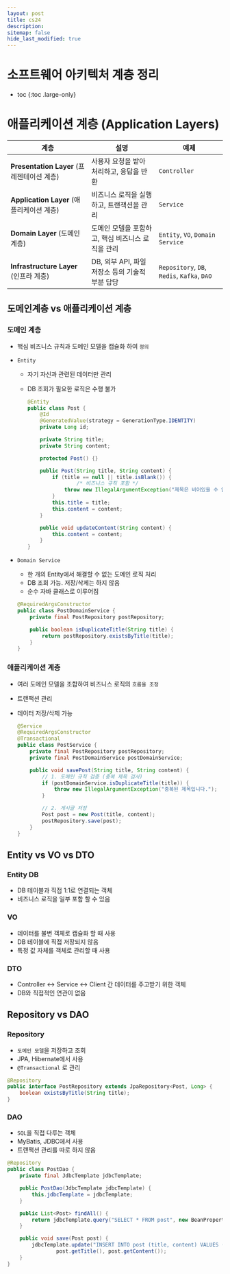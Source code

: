 ```yaml
---
layout: post
title: cs24
description:
sitemap: false
hide_last_modified: true
---
```

# 소프트웨어 아키텍처 계층 정리

* toc
{:toc .large-only}

# **애플리케이션 계층 (Application Layers)**

| 계층 | 설명 | 예제 |
| --- | --- | --- |
| **Presentation Layer** (프레젠테이션 계층) | 사용자 요청을 받아 처리하고, 응답을 반환 | `Controller` |
| **Application Layer** (애플리케이션 계층) | 비즈니스 로직을 실행하고, 트랜잭션을 관리 | `Service` |
| **Domain Layer** (도메인 계층) | 도메인 모델을 포함하고, 핵심 비즈니스 로직을 관리 | `Entity`, `VO`, `Domain Service` |
| **Infrastructure Layer** (인프라 계층) | DB, 외부 API, 파일 저장소 등의 기술적 부분 담당 | `Repository`, `DB`, `Redis`, `Kafka`, `DAO` |

## 도메인계층 vs 애플리케이션 계층

### 도메인 계층

- 핵심 비즈니스 규칙과 도메인 모델을 캡슐화 하여 `정의`
- `Entity`
    - 자기 자신과 관련된 데이터만 관리
    - DB 조회가 필요한 로직은 수행 불가
        
        ```java
        @Entity
        public class Post {
            @Id
            @GeneratedValue(strategy = GenerationType.IDENTITY)
            private Long id;
        
            private String title;
            private String content;
        
            protected Post() {}
        
            public Post(String title, String content) {
                if (title == null || title.isBlank()) {
        		        /* 비즈니스 규칙 포함 */
                    throw new IllegalArgumentException("제목은 비어있을 수 없습니다.");
                }
                this.title = title;
                this.content = content;
            }
        
            public void updateContent(String content) {
                this.content = content;
            }
        }
        ```
        
- `Domain Service`
    - 한 개의 Entity에서 해결할 수 없는 도메인 로직 처리
    - DB 조회 가능. 저장/삭제는 하지 않음
    - 순수 자바 클래스로 이루어짐
    
    ```java
    @RequiredArgsConstructor
    public class PostDomainService {
        private final PostRepository postRepository;
    
        public boolean isDuplicateTitle(String title) {
            return postRepository.existsByTitle(title);
        }
    }
    ```
    

### 애플리케이션 계층

- 여러 도메인 모델을 조합하여 비즈니스 로직의 `흐름을 조정`
- 트랜잭션 관리
- 데이터 저장/삭제 가능
    
    ```java
    @Service
    @RequiredArgsConstructor
    @Transactional
    public class PostService {
        private final PostRepository postRepository;
        private final PostDomainService postDomainService;
    
        public void savePost(String title, String content) {
            // 1. 도메인 규칙 검증 (중복 제목 검사)
            if (postDomainService.isDuplicateTitle(title)) {
                throw new IllegalArgumentException("중복된 제목입니다.");
            }
    
            // 2. 게시글 저장
            Post post = new Post(title, content);
            postRepository.save(post);
        }
    }
    ```
    

## Entity vs VO vs DTO

### **Entity** DB

- DB 테이블과 직접 1:1로 연결되는 객체
- 비즈니스 로직을 일부 포함 할 수 있음

### **VO**

- 데이터를 불변 객체로 캡슐화 할 때 사용
- DB 테이블에 직접 저장되지 않음
- 특정 값 자체를 객체로 관리할 때 사용

### **DTO**

- Controller ↔ Service ↔ Client 간 데이터를 주고받기 위한 객체
- DB와 직접적인 연관이 없음

## Repository vs DAO

### Repository

- `도메인 모델`을 저장하고 조회
- JPA, Hibernate에서 사용
- `@Transactional` 로 관리

```java
@Repository
public interface PostRepository extends JpaRepository<Post, Long> {
    boolean existsByTitle(String title);
}
```

### DAO

- `SQL`을 직접 다루는 객체
- MyBatis, JDBC에서 사용
- 트랜잭션 관리를 따로 하지 않음

```java
@Repository
public class PostDao {
    private final JdbcTemplate jdbcTemplate;

    public PostDao(JdbcTemplate jdbcTemplate) {
        this.jdbcTemplate = jdbcTemplate;
    }

    public List<Post> findAll() {
        return jdbcTemplate.query("SELECT * FROM post", new BeanPropertyRowMapper<>(Post.class));
    }

    public void save(Post post) {
        jdbcTemplate.update("INSERT INTO post (title, content) VALUES (?, ?)",
                post.getTitle(), post.getContent());
    }
}
```
